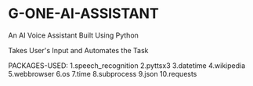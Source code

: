 # G-ONE-AI-ASSISTANT
An AI Voice Assistant Built Using Python

Takes User's Input and Automates the Task 

PACKAGES-USED:
1.speech_recognition
2.pyttsx3
3.datetime
4.wikipedia
5.webbrowser
6.os
7.time
8.subprocess
9.json
10.requests
   
   
 
